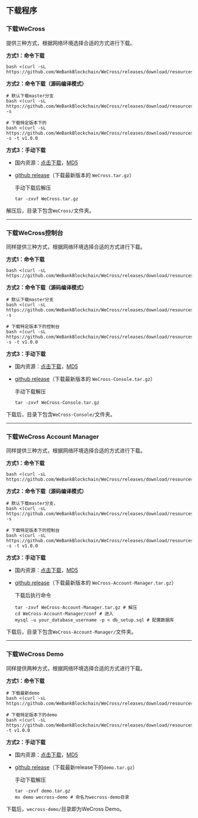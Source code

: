 ## 下载程序

### 下载WeCross

提供三种方式，根据网络环境选择合适的方式进行下载。

**方式1：命令下载**

```shell
bash <(curl -sL https://github.com/WeBankBlockchain/WeCross/releases/download/resources/download_wecross.sh)
```

**方式2：命令下载（源码编译模式）**

```shell
# 默认下载master分支
bash <(curl -sL https://github.com/WeBankBlockchain/WeCross/releases/download/resources/download_wecross.sh) -s

# 下载特定版本下的
bash <(curl -sL https://github.com/WeBankBlockchain/WeCross/releases/download/resources/download_wecross.sh) -s -t v1.0.0
```

**方式3：手动下载**

* 国内资源：[点击下载](https://osp-1257653870.cos.ap-guangzhou.myqcloud.com/WeCross/WeCross/v1.0.0/WeCross.tar.gz)，[MD5](https://osp-1257653870.cos.ap-guangzhou.myqcloud.com/WeCross/WeCross/v1.0.0/WeCross.tar.gz.md5)

* [github release](https://github.com/WeBankBlockchain/WeCross/releases)（下载最新版本的 `WeCross.tar.gz`）

  手动下载后解压

  ```shell
  tar -zxvf WeCross.tar.gz
  ```

解压后，目录下包含`WeCross/`文件夹。

<hr>

### 下载WeCross控制台

同样提供三种方式，根据网络环境选择合适的方式进行下载。

**方式1：命令下载**

```shell
bash <(curl -sL https://github.com/WeBankBlockchain/WeCross/releases/download/resources/download_console.sh)
```

**方式2：命令下载（源码编译模式）**

```shell
# 默认下载master分支
bash <(curl -sL https://github.com/WeBankBlockchain/WeCross/releases/download/resources/download_console.sh) -s

# 下载特定版本下的控制台
bash <(curl -sL https://github.com/WeBankBlockchain/WeCross/releases/download/resources/download_console.sh) -s -t v1.0.0
```

**方式3：手动下载**

- 国内资源：[点击下载](https://osp-1257653870.cos.ap-guangzhou.myqcloud.com/WeCross/WeCross-Console/v1.0.0/WeCross-Console.tar.gz)，[MD5](https://osp-1257653870.cos.ap-guangzhou.myqcloud.com/WeCross/WeCross-Console/v1.0.0/WeCross-Console.tar.gz.md5)

- [github release](https://github.com/WeBankBlockchain/WeCross-Console/releases)（下载最新版本的 `WeCross-Console.tar.gz`）

  手动下载解压

  ```shell
  tar -zxvf WeCross-Console.tar.gz
  ```

下载后，目录下包含`WeCross-Console/`文件夹。

<hr>

### 下载WeCross Account Manager

同样提供三种方式，根据网络环境选择合适的方式进行下载。

**方式1：命令下载**

```shell
bash <(curl -sL https://github.com/WeBankBlockchain/WeCross/releases/download/resources/download_account_manager.sh)
```

**方式2：命令下载（源码编译模式）**

```shell
# 默认下载master分支，
bash <(curl -sL https://github.com/WeBankBlockchain/WeCross/releases/download/resources/download_account_manager.sh) -s

# 下载特定版本下的控制台
bash <(curl -sL https://github.com/WeBankBlockchain/WeCross/releases/download/resources/download_account_manager.sh) -s -t v1.0.0
```

**方式3：手动下载**

- 国内资源：[点击下载](https://osp-1257653870.cos.ap-guangzhou.myqcloud.com/WeCross/WeCross-Account-Manager/v1.0.0/WeCross-Account-Manager.tar.gz)，[MD5](https://osp-1257653870.cos.ap-guangzhou.myqcloud.com/WeCross/WeCross-Account-Manager/v1.0.0/WeCross-Account-Manager.tar.gz.md5)

- [github release](https://github.com/WeBankBlockchain/WeCross-Account-Manager/releases)（下载最新版本的 `WeCross-Account-Manager.tar.gz`）

  下载后执行命令

  ```shell
  tar -zxvf WeCross-Account-Manager.tar.gz # 解压
  cd WeCross-Account-Manager/conf # 进入
  mysql -u your_database_username -p < db_setup.sql # 配置数据库
  ```

下载后，目录下包含`WeCross-Account-Manager/`文件夹。


<hr>

### 下载WeCross Demo

同样提供两种方式，根据网络环境选择合适的方式进行下载。

**方式1：命令下载**

```shell
# 下载最新demo
bash <(curl -sL https://github.com/WeBankBlockchain/WeCross/releases/download/resources/download_demo.sh)

# 下载特定版本下的demo
bash <(curl -sL https://github.com/WeBankBlockchain/WeCross/releases/download/resources/download_demo.sh) -t v1.0.0
```

**方式2：手动下载**

- 国内资源：[点击下载](https://osp-1257653870.cos.ap-guangzhou.myqcloud.com/WeCross/Demo/v1.0.0/demo.tar.gz)，[MD5](https://osp-1257653870.cos.ap-guangzhou.myqcloud.com/WeCross/Demo/v1.0.0/demo.tar.gz.md5)

- [github release](https://github.com/WeBankBlockchain/WeCross/releases)（下载最新release下的`demo.tar.gz`）

  手动下载解压

  ```shell
  tar -zxvf demo.tar.gz
  mv demo wecross-demo # 命名为wecross-demo目录
  ```

下载后，`wecross-demo/`目录即为WeCross Demo。

